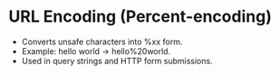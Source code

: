 # URL Encoding (Percent-encoding)

- Converts unsafe characters into %xx form.
- Example: hello world -> hello%20world.
- Used in query strings and HTTP form submissions.
